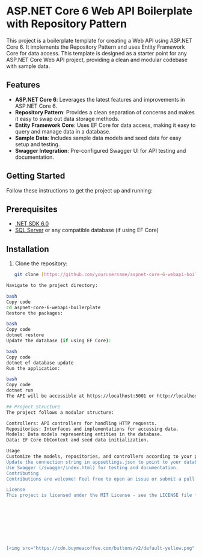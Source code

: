 # ASP.NET Core 6 Web API Boilerplate with Repository Pattern

This project is a boilerplate template for creating a Web API using ASP.NET Core 6. It implements the Repository Pattern and uses Entity Framework Core for data access. This template is designed as a starter point for any ASP.NET Core Web API project, providing a clean and modular codebase with sample data.

## Features
- **ASP.NET Core 6**: Leverages the latest features and improvements in ASP.NET Core 6.
- **Repository Pattern**: Provides a clean separation of concerns and makes it easy to swap out data storage methods.
- **Entity Framework Core**: Uses EF Core for data access, making it easy to query and manage data in a database.
- **Sample Data**: Includes sample data models and seed data for easy setup and testing.
- **Swagger Integration**: Pre-configured Swagger UI for API testing and documentation.

## Getting Started
Follow these instructions to get the project up and running:

## Prerequisites
- [.NET SDK 6.0](https://dotnet.microsoft.com/download/dotnet/6.0)
- [SQL Server](https://www.microsoft.com/en-us/sql-server) or any compatible database (if using EF Core)

## Installation
1. Clone the repository:
```bash
   git clone [https://github.com/yourusername/aspnet-core-6-webapi-boilerplate.git](https://github.com/wiselinjayajos/ASP.NET-Core-6-Web-API-Repository-Pattern.git)

Navigate to the project directory:

bash
Copy code
cd aspnet-core-6-webapi-boilerplate
Restore the packages:

bash
Copy code
dotnet restore
Update the database (if using EF Core):

bash
Copy code
dotnet ef database update
Run the application:

bash
Copy code
dotnet run
The API will be accessible at https://localhost:5001 or http://localhost:5000.

## Project Structure
The project follows a modular structure:

Controllers: API controllers for handling HTTP requests.
Repositories: Interfaces and implementations for accessing data.
Models: Data models representing entities in the database.
Data: EF Core DbContext and seed data initialization.

Usage
Customize the models, repositories, and controllers according to your project's requirements.
Update the connection string in appsettings.json to point to your database.
Use Swagger (/swagger/index.html) for testing and documentation.
Contributing
Contributions are welcome! Feel free to open an issue or submit a pull request.

License
This project is licensed under the MIT License - see the LICENSE file for details.









[<img src="https://cdn.buymeacoffee.com/buttons/v2/default-yellow.png" width="200">](https://www.buymeacoffee.com/wiselinjayjayajos)





